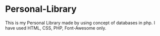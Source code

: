# Personal-Library
This is my Personal Library made by using concept of databases in php. I have used HTML, CSS, PHP, Font-Awesome only.
